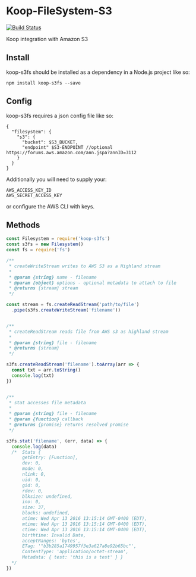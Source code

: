 # Koop-FileSystem-S3
[![Build Status](https://travis-ci.org/koopjs/koop-filesystem-s3.svg?branch=master)](https://travis-ci.org/koopjs/koop-filesystem-s3)


Koop integration with Amazon S3

## Install

koop-s3fs should be installed as a dependency in a Node.js project like so:

```
npm install koop-s3fs --save
```

## Config

koop-s3fs requires a json config file like so:

```
{
  "filesystem": {
    "s3": {
      "bucket": $S3_BUCKET,
      "endpoint" $S3-ENDPOINT //optional https://forums.aws.amazon.com/ann.jspa?annID=3112
    }
  }
}
```

Additionally you will need to supply your:

```
AWS_ACCESS_KEY_ID
AWS_SECRET_ACCESS_KEY
```
or configure the AWS CLI with keys.


## Methods

```js
const Filesystem = require('koop-s3fs')
const s3fs = new Filesystem()
const fs = require('fs')

/**
 * createWriteStream writes to AWS S3 as a Highland stream
 *
 * @param {string} name - filename
 * @param {object} options - optional metadata to attach to file
 * @returns {stream} stream
 */

const stream = fs.createReadStream('path/to/file')
  .pipe(s3fs.createWriteStream('filename'))


/**
 * createReadStream reads file from AWS s3 as highland stream
 *
 * @param {string} file - filename
 * @returns {stream}
 */

s3fs.createReadStream('filename').toArray(arr => {
  const txt = arr.toString()
  console.log(txt)
})


/**
 * stat accesses file metadata
 *
 * @param {string} file - filename
 * @param {function} callback
 * @returns {promise} returns resolved promise
 */

s3fs.stat('filename', (err, data) => {
  console.log(data)
  /*  Stats {
      getEntry: [Function],
      dev: 0,
      mode: 0,
      nlink: 0,
      uid: 0,
      gid: 0,
      rdev: 0,
      blksize: undefined,
      ino: 0,
      size: 37,
      blocks: undefined,
      atime: Wed Apr 13 2016 13:15:14 GMT-0400 (EDT),
      mtime: Wed Apr 13 2016 13:15:14 GMT-0400 (EDT),
      ctime: Wed Apr 13 2016 13:15:14 GMT-0400 (EDT),
      birthtime: Invalid Date,
      acceptRanges: 'bytes',
      ETag: '"b3b285a1749957f3e3a627a8e92b65bc"',
      ContentType: 'application/octet-stream',
      Metadata: { test: 'this is a test' } }
  */
})
```
